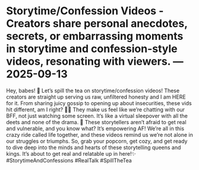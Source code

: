 # Storytime/Confession Videos - Creators share personal anecdotes, secrets, or embarrassing moments in storytime and confession-style videos, resonating with viewers. — 2025-09-13

Hey, babes! 🌟 Let’s spill the tea on storytime/confession videos! These creators are straight up serving us raw, unfiltered honesty and I am HERE for it. From sharing juicy gossip to opening up about insecurities, these vids hit different, am I right? 💁‍♀️ They make us feel like we’re chatting with our BFF, not just watching some screen. It’s like a virtual sleepover with all the deets and none of the drama. 🎥 These storytellers aren’t afraid to get real and vulnerable, and you know what? It’s empowering AF! We’re all in this crazy ride called life together, and these videos remind us we’re not alone in our struggles or triumphs. So, grab your popcorn, get cozy, and get ready to dive deep into the minds and hearts of these storytelling queens and kings. It’s about to get real and relatable up in here!✨ #StorytimeAndConfessions #RealTalk #SpillTheTea